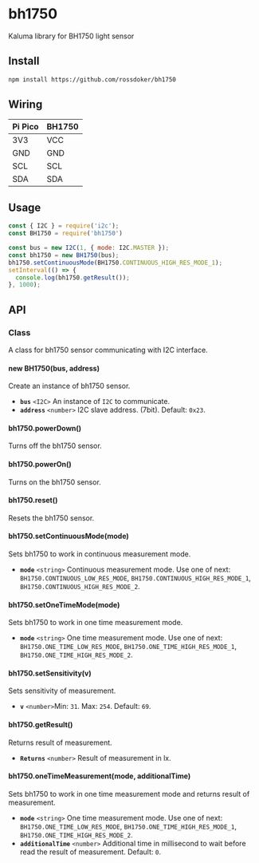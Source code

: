 # bh1750
Kaluma library for BH1750 light sensor

## Install
```bash
npm install https://github.com/rossdoker/bh1750
```

## Wiring
| Pi Pico | BH1750 |
| ------ | ------ |
| 3V3 | VCC |
| GND | GND |
| SCL | SCL |
| SDA | SDA |

## Usage
```js
const { I2C } = require('i2c');
const BH1750 = require('bh1750')

const bus = new I2C(1, { mode: I2C.MASTER });
const bh1750 = new BH1750(bus);
bh1750.setContinuousMode(BH1750.CONTINUOUS_HIGH_RES_MODE_1);
setInterval(() => {
  console.log(bh1750.getResult());
}, 1000);
```

## API
### Class
A class for bh1750 sensor communicating with I2C interface.

#### new BH1750(bus, address)
Create an instance of bh1750 sensor.
- **`bus`** `<I2C>` An instance of `I2C` to communicate.
- **`address`** `<number>` I2C slave address. (7bit). Default: `0x23`.

#### bh1750.powerDown()
Turns off the bh1750 sensor.

#### bh1750.powerOn()
Turns on the bh1750 sensor.

#### bh1750.reset()
Resets the bh1750 sensor.

#### bh1750.setContinuousMode(mode)
Sets bh1750 to work in continuous measurement mode.
- **`mode`** `<string>` Continuous measurement mode. Use one of next: `BH1750.CONTINUOUS_LOW_RES_MODE`, `BH1750.CONTINUOUS_HIGH_RES_MODE_1`, `BH1750.CONTINUOUS_HIGH_RES_MODE_2`.

#### bh1750.setOneTimeMode(mode)
Sets bh1750 to work in one time measurement mode.
- **`mode`** `<string>` One time measurement mode. Use one of next: `BH1750.ONE_TIME_LOW_RES_MODE`, `BH1750.ONE_TIME_HIGH_RES_MODE_1`, `BH1750.ONE_TIME_HIGH_RES_MODE_2`.

#### bh1750.setSensitivity(v)
Sets sensitivity of measurement.
- **`v`** `<number>`Min: `31`. Max: `254`. Default: `69`.

#### bh1750.getResult()
Returns result of measurement.
- **`Returns`** `<number>` Result of measurement in lx.

#### bh1750.oneTimeMeasurement(mode, additionalTime)
Sets bh1750 to work in one time measurement mode and returns result of measurement.
- **`mode`** `<string>` One time measurement mode. Use one of next: `BH1750.ONE_TIME_LOW_RES_MODE`, `BH1750.ONE_TIME_HIGH_RES_MODE_1`, `BH1750.ONE_TIME_HIGH_RES_MODE_2`.
- **`additionalTime`** `<number>` Additional time in millisecond to wait before read the  result of measurement. Default: `0`.
